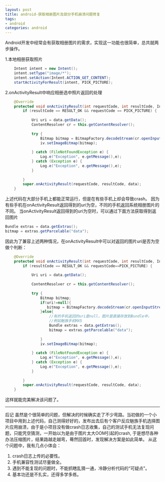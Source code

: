 ```yaml
---
layout: post
title: android-获取相册图片及部分手机崩溃问题修复
tags:
- android
categories: android
---
```


Android开发中经常会有获取相册图片的需求，实现这一功能也很简单，总共就两步操作。

1.本地相册获取照片
```java
    Intent intent = new Intent();
    intent.setType("image/*");  
    intent.setAction(Intent.ACTION_GET_CONTENT);
	startActivityForResult(intent, PICK_PICTURE); 
```

2.onActivityResult中响应相册选中照片返回的处理
```java
    @Override  
    protected void onActivityResult(int requestCode, int resultCode, Intent data) {  
        if (resultCode == RESULT_OK && requestCode == PICK_PICTURE) {  
        	
            Uri uri = data.getData();  
            ContentResolver cr = this.getContentResolver();  
        
            try {  
                Bitmap bitmap = BitmapFactory.decodeStream(cr.openInputStream(uri));  	       
                iv.setImageBitmap(bitmap);  
                          
            } catch (FileNotFoundException e) {  
                Log.e("Exception", e.getMessage(),e);  
            } catch (Exception e) {  
                Log.e("Exception", e.getMessage(),e);  
            }
            
        }  
        super.onActivityResult(requestCode, resultCode, data);  
    }  
```

上述代码在大部分手机上都能正常运行，但是在有些手机上却会导致crash。
因为有些手机在onActivityResult返回得到的uri为空，不同的手机返回系统相册图片的不同。
当onActivityResult返回得到的uri为空时，可以通过下面方法获取得到返回图片
```java
Bundle extras = data.getExtras();    
bitmap = extras.getParcelable("data"); 
```

因此为了兼容上述两种情况，在onActivityResult中可以对返回的图片uri是否为空做个判断：
```java
    @Override  
    protected void onActivityResult(int requestCode, int resultCode, Intent data) {  
        if (resultCode == RESULT_OK && requestCode==PICK_PICTURE) {  
        	
            Uri uri = data.getData();  
            
            ContentResolver cr = this.getContentResolver();  
        
            try {  
            	Bitmap bitmap;
            	if(uri!=null){
                   bitmap = BitmapFactory.decodeStream(cr.openInputStream(uri));  
            	}else{
            		//有的手机返回的uri是null，图片是直接存放到Bundle中，
            		//例如魅族手机MX5
            		Bundle extras = data.getExtras();    
                    bitmap = extras.getParcelable("data");  
                   
            	}              
                iv.setImageBitmap(bitmap);  
                          
            } catch (FileNotFoundException e) {  
                Log.e("Exception", e.getMessage(),e);  
            } catch (Exception e) {  
                Log.e("Exception", e.getMessage(),e);  
            }
            
        }  
        super.onActivityResult(requestCode, resultCode, data);  
    }  
```
这样就能完美解决该问题了。


---
后记
虽然是个很简单的问题，但解决的时候确实走了不少弯路。当初做的一个小项目中用到上述代码，自己测得好好的，发布出去后有个客户反应魅族手机选择图片应用崩溃，由于是小项目没有做crash日志收集，自己的测试手机无法复现问题，只能凭空猜测，一开始以为是由于图片太大OOM引起的crash, 于是想尽各种办法压缩图片，结果路越走越弯，蓦然回首时，发现解决方案是如此简单。
从这个问题中，我有几点小体会：
1. crash日志上传的必要性。
2. 手机兼容性测试尽量做全。
3. 遇到不能复现的问题时，不能抓瞎乱猜一通，冷静分析代码的“可疑点”。
4. 基本功还是不扎实，还得多学多练。
